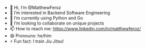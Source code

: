 - 👋 Hi, I’m @MatthewFeroz
- 👀 I’m interested in Backend Software Engineering
- 🌱 I’m currently using Python and Go
- 💞️ I’m looking to collaborate on unique projects
- 📫 How to reach me: https://www.linkedin.com/in/matthewferoz/
- 😄 Pronouns: he/him
- ⚡ Fun fact: I train Jiu Jitsu!

<!---
MatthewFeroz/MatthewFeroz is a ✨ special ✨ repository because its `README.md` (this file) appears on your GitHub profile.
You can click the Preview link to take a look at your changes.
--->
